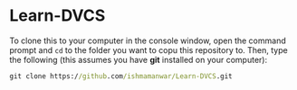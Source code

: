 # Learn-DVCS

To clone this to your computer in the console window, open the command prompt and `cd` to the folder you want to copu this repository to. Then, type the following (this assumes you have **git** installed on your computer):

```cmd
git clone https://github.com/ishmamanwar/Learn-DVCS.git
```
